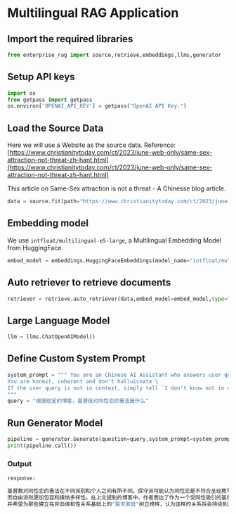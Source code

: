 # Multilingual RAG Application

## Import the required libraries

```python
from enterprise_rag import source,retrieve,embeddings,llms,generator
```

## Setup API keys

```python
import os
from getpass import getpass
os.environ['OPENAI_API_KEY'] = getpass("OpenAI API Key:")
```

## Load the Source Data

Here we will use a Website as the source data. Reference: [https://www.christianitytoday.com/ct/2023/june-web-only/same-sex-attraction-not-threat-zh-hant.html](https://www.christianitytoday.com/ct/2023/june-web-only/same-sex-attraction-not-threat-zh-hant.html)

This article on Same-Sex attraction is not a threat - A Chinesse blog article. 

```python
data = source.fit(path="https://www.christianitytoday.com/ct/2023/june-web-only/same-sex-attraction-not-threat-zh-hant.html", dtype="url", chunk_size=512,chunk_overlap=0)
```

## Embedding model

We use ``intfloat/multilingual-e5-large``, a Multilingual Embedding Model from HuggingFace.

```python
embed_model = embeddings.HuggingFaceEmbeddings(model_name="intfloat/multilingual-e5-large")
```

## Auto retriever to retrieve documents

```python
retriever = retrieve.auto_retriever(data,embed_model=embed_model,type="normal",top_k=4)
```

## Large Language Model

```python
llm = llms.ChatOpenAIModel()
```

## Define Custom System Prompt

```python
system_prompt = """ You are an Chinese AI Assistant who answers user query from the given CONTEXT \
You are honest, coherent and don't halluicnate \
If the user query is not in context, simply tell `I don't know not in context`
"""
query = "根据给定的博客，基督徒对同性恋的看法是什么"
```

## Run Generator Model

```python
pipeline = generator.Generate(question=query,system_prompt=system_prompt,retriever=retriever,llm=llm)
print(pipeline.call())
```

### Output

```bash
response:

基督教对同性恋的看法在不同派别和个人之间有所不同。保守派可能认为同性恋是不符合圣经教导的罪恶行为，
而自由派则更加包容和接纳多样性。在上文提到的博客中，作者表达了作为一个受同性吸引的基督徒对待这一议题的个人经历和观点。他们强调了身为同性吸引基督徒也可以过上充实生活，
并希望为那些建立在非血缘和性关系基础上的"属天家庭"树立榜样，认为这样的关系将会持续到永恒，而婚姻则并非如此。总的来说，这篇博客传达了对待同性恋议题时的理解和态度。
```